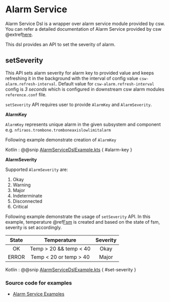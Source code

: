 # Alarm Service

Alarm Service Dsl is a wrapper over alarm service module provided by csw.
You can refer a detailed documentation of Alarm Service provided by csw @extref[here](csw:services/alarm).

This dsl provides an API to set the severity of alarm.

## setSeverity

This API sets alarm severity for alarm key to provided value and keeps refreshing it in the background with the interval of config value `csw-alarm.refresh-interval`.
Default value for `csw-alarm.refresh-interval` config is _3 seconds_ which is configured in downstream csw alarm modules `reference.conf` file.

`setSeverity` API requires user to provide `AlarmKey` and `AlarmSeverity`.

**AlarmKey**

`AlarmKey` represents unique alarm in the given subsystem and component e.g. `nfiraos.trombone.tromboneaxislowlimitalarm`

Following example demonstrate creation of `AlarmKey`

Kotlin
:   @@snip [AlarmServiceDslExample.kts](../../../../../../../examples/src/main/kotlin/esw/ocs/scripts/examples/paradox/AlarmServiceDslExample.kts) { #alarm-key }

**AlarmSeverity**

Supported `AlarmSeverity` are: 

1. Okay
1. Warning
1. Major
1. Indeterminate
1. Disconnected
1. Critical

Following example demonstrate the usage of `setSeverity` API.
In this example, temperature @ref[Fsm](../../fsm.md) is created and based on the state of fsm, severity is set accordingly.

| State |       Temperature      | Severity |
|:-----:|:----------------------:|:--------:|
| OK    | Temp > 20 && temp < 40 | Okay     | 
| ERROR | Temp < 20 or temp > 40 | Major    | 

Kotlin
:   @@snip [AlarmServiceDslExample.kts](../../../../../../../examples/src/main/kotlin/esw/ocs/scripts/examples/paradox/AlarmServiceDslExample.kts) { #set-severity }

### Source code for examples
* [Alarm Service Examples]($github.base_url$/examples/src/main/kotlin/esw/ocs/scripts/examples/paradox/AlarmServiceDslExample.kts)